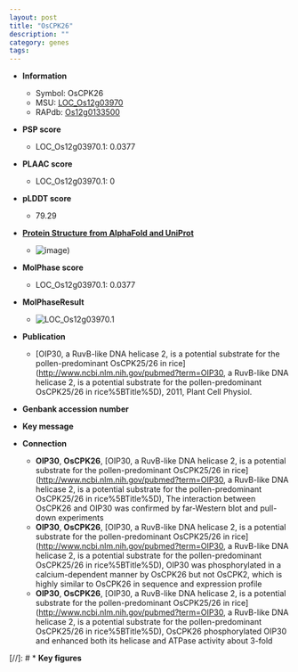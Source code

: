```yaml
---
layout: post
title: "OsCPK26"
description: ""
category: genes
tags: 
---
```


* **Information**  
    + Symbol: OsCPK26  
    + MSU: [LOC_Os12g03970](http://rice.plantbiology.msu.edu/cgi-bin/ORF_infopage.cgi?orf=LOC_Os12g03970)  
    + RAPdb: [Os12g0133500](http://rapdb.dna.affrc.go.jp/viewer/gbrowse_details/irgsp1?name=Os12g0133500)  

* **PSP score**  
    + LOC_Os12g03970.1: 0.0377 

* **PLAAC score**  
    + LOC_Os12g03970.1: 0 

* **pLDDT score**
    + 79.29

* **[Protein Structure from AlphaFold and UniProt](https://www.uniprot.org/uniprotkb/Q2QY37/entry#structure)**
    + ![image](https://ricepsp.github.io/images/Q2/AF-Q2QY37-F1.png))

* **MolPhase score**
    + LOC_Os12g03970.1: 0.0377

* **MolPhaseResult**
    + ![LOC_Os12g03970.1](https://ricepsp.github.io/pictures/LOC_Os12g/LOC_Os12g03970.1.png)

* **Publication**  
    + [OIP30, a RuvB-like DNA helicase 2, is a potential substrate for the pollen-predominant OsCPK25/26 in rice](http://www.ncbi.nlm.nih.gov/pubmed?term=OIP30, a RuvB-like DNA helicase 2, is a potential substrate for the pollen-predominant OsCPK25/26 in rice%5BTitle%5D), 2011, Plant Cell Physiol.

* **Genbank accession number**  

* **Key message**  

* **Connection**  
    + __OIP30__, __OsCPK26__, [OIP30, a RuvB-like DNA helicase 2, is a potential substrate for the pollen-predominant OsCPK25/26 in rice](http://www.ncbi.nlm.nih.gov/pubmed?term=OIP30, a RuvB-like DNA helicase 2, is a potential substrate for the pollen-predominant OsCPK25/26 in rice%5BTitle%5D), The interaction between OsCPK26 and OIP30 was confirmed by far-Western blot and pull-down experiments
    + __OIP30__, __OsCPK26__, [OIP30, a RuvB-like DNA helicase 2, is a potential substrate for the pollen-predominant OsCPK25/26 in rice](http://www.ncbi.nlm.nih.gov/pubmed?term=OIP30, a RuvB-like DNA helicase 2, is a potential substrate for the pollen-predominant OsCPK25/26 in rice%5BTitle%5D), OIP30 was phosphorylated in a calcium-dependent manner by OsCPK26 but not OsCPK2, which is highly similar to OsCPK26 in sequence and expression profile
    + __OIP30__, __OsCPK26__, [OIP30, a RuvB-like DNA helicase 2, is a potential substrate for the pollen-predominant OsCPK25/26 in rice](http://www.ncbi.nlm.nih.gov/pubmed?term=OIP30, a RuvB-like DNA helicase 2, is a potential substrate for the pollen-predominant OsCPK25/26 in rice%5BTitle%5D), OsCPK26 phosphorylated OIP30 and enhanced both its helicase and ATPase activity about 3-fold

[//]: # * **Key figures**  


